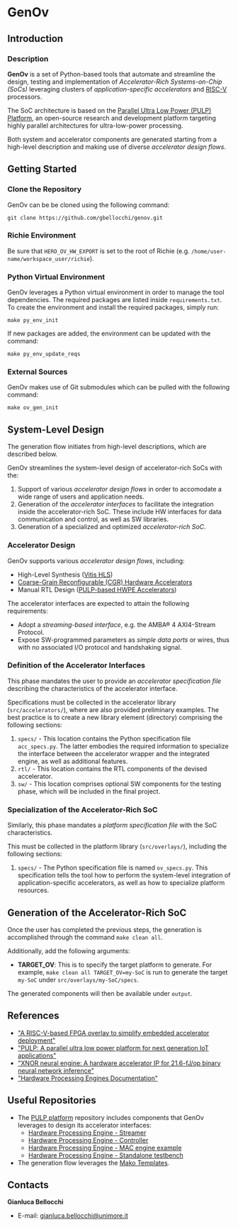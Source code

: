 # GenOv

## Introduction
### Description
**GenOv** is a set of Python-based tools that automate and streamline the design, testing and implementation of *Accelerator-Rich Systems-on-Chip (SoCs)* leveraging clusters of *application-specific accelerators* and [RISC-V](https://riscv.org/) processors.

The SoC architecture is based on the [Parallel Ultra Low Power (PULP) Platform](https://pulp-platform.org/index.html), an open-source research and development platform targeting highly parallel architectures for ultra-low-power processing.

Both system and accelerator components are generated starting from a high-level description and making use of diverse *accelerator design flows*.

## Getting Started

### Clone the Repository
GenOv can be be cloned using the following command:
```
git clone https://github.com/gbellocchi/genov.git
```

### Richie Environment
Be sure that `HERO_OV_HW_EXPORT` is set to the root of Richie (e.g. `/home/user-name/workspace_user/richie`).

### Python Virtual Environment
GenOv leverages a Python virtual environment in order to manage the tool dependencies. 
The required packages are listed inside `requirements.txt`.
To create the environment and install the required packages, simply run:

```
make py_env_init
```

If new packages are added, the environment can be updated with the command:

```
make py_env_update_reqs
```

### External Sources
GenOv makes use of Git submodules which can be pulled with the following command:

```
make ov_gen_init
```

## System-Level Design
The generation flow initiates from high-level descriptions, which are described below.

GenOv streamlines the system-level design of accelerator-rich SoCs with the:
1) Support of various *accelerator design flows* in order to accomodate a wide range of users and application needs.
2) Generation of the *accelerator interfaces* to facilitate the integration inside the accelerator-rich SoC. These include HW interfaces for data communication and control, as well as SW libraries.
3) Generation of a specialized and optimized *accelerator-rich SoC*.

### Accelerator Design
GenOv supports various *accelerator design flows*, including:

- High-Level Synthesis ([Vitis HLS](https://www.xilinx.com/products/design-tools/vitis/vitis-hls.html))
- [Coarse-Grain Reconfigurable (CGR) Hardware Accelerators](https://mdc-suite.github.io/)
- Manual RTL Design ([PULP-based HWPE Accelerators](https://hwpe-doc.readthedocs.io/en/latest/index.html))

The accelerator interfaces are expected to attain the following requirements:

- Adopt a *streaming-based interface*, e.g. the AMBA® 4 AXI4-Stream Protocol.
- Expose SW-programmed parameters as *simple data ports* or wires, thus with no associated I/O protocol and handshaking signal.

### Definition of the Accelerator Interfaces
This phase mandates the user to provide an *accelerator specification file* describing the characteristics of the accelerator interface.

Specifications must be collected in the accelerator library (`src/accelerators/`), where are also provided preliminary examples. The best practice is to create a new library element (directory) comprising the following sections:

1.  `specs/` - This location contains the Python specification file `acc_specs.py`. The latter embodies the required information to specialize the interface between the accelerator wrapper and the integrated engine, as well as additional features.
2.  `rtl/` - This location contains the RTL components of the devised accelerator.
3.  `sw/` - This location comprises optional SW components for the testing phase, which will be included in the final project.

### Specialization of the Accelerator-Rich SoC
Similarly, this phase mandates a *platform specification file* with the SoC characteristics.

This must be collected in the platform library (`src/overlays/`), including the following sections:

1.  `specs/` - The Python specification file is named `ov_specs.py`. This specification tells the tool how to perform the system-level integration of application-specific accelerators, as well as how to specialize platform resources.

## Generation of the Accelerator-Rich SoC
Once the user has completed the previous steps, the generation is accomplished through the command `make clean all`. 

Additionally, add the following arguments:

- **TARGET_OV**: This is to specify the target platform to generate. For example,  `make clean all TARGET_OV=my-SoC` is run to generate the target `my-SoC` under `src/overlays/my-SoC/specs`.

The generated components will then be available under `output`.

## References
- ["A RISC-V-based FPGA overlay to simplify embedded accelerator deployment"](https://ieeexplore.ieee.org/abstract/document/9556494/?casa_token=eQxOEiJ9G6UAAAAA:FhXX0yJ1b-HtSKsBpagLfMpZza6tcSZEnE52bzMrW6SyI3faMhaup9YWZiw4c1UVxDIG6aw6XHA)
- ["PULP: A parallel ultra low power platform for next generation IoT applications"](https://scholar.google.it/citations?view_op=view_citation&hl=it&user=FOkQ6qMAAAAJ&authuser=1&citation_for_view=FOkQ6qMAAAAJ:Tiz5es2fbqcC)
- ["XNOR neural engine: A hardware accelerator IP for 21.6-fJ/op binary neural network inference"](https://ieeexplore.ieee.org/abstract/document/8412533/?casa_token=vEY8znrnveIAAAAA:N1QeKHrymiiwC3_nyMowazTYrn6Oar5UBZHXvM8TnaPz3GHoUsfZyCy91n0V5PIe1mhABq-Fhkg)
- ["Hardware Processing Engines Documentation"](https://hwpe-doc.readthedocs.io/en/latest/index.html)
  
## Useful Repositories
- The [PULP platform](https://github.com/pulp-platform) repository includes components that GenOv leverages to design its accelerator interfaces:
	- [Hardware Processing Engine - Streamer](https://github.com/pulp-platform/hwpe-stream)
	- [Hardware Processing Engine - Controller](https://github.com/pulp-platform/hwpe-ctrl)
	- [Hardware Processing Engine - MAC engine example](https://github.com/pulp-platform/hwpe-mac-engine)
	- [Hardware Processing Engine - Standalone testbench](https://github.com/pulp-platform/hwpe-tb)
-  The generation flow leverages the [Mako Templates](https://www.makotemplates.org/).

## Contacts
**Gianluca Bellocchi**
* E-mail: <gianluca.bellocchi@unimore.it>